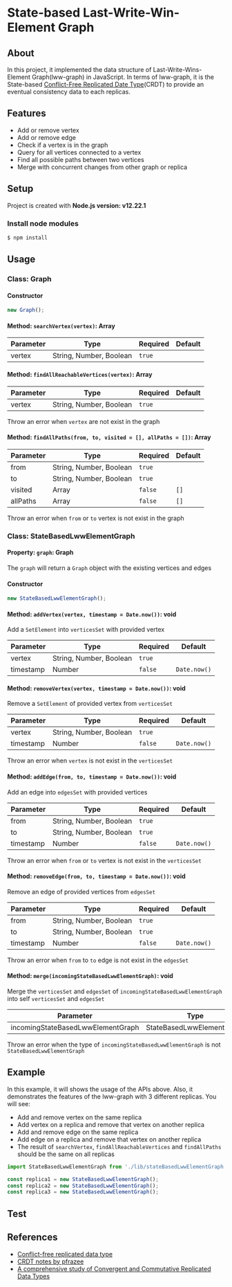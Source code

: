 # State-based Last-Write-Win-Element Graph

## About

In this project, it implemented the data structure of Last-Write-Wins-Element Graph(lww-graph) in JavaScript. In terms of lww-graph, it is the State-based [Conflict-Free Replicated Date Type](https://en.wikipedia.org/wiki/Conflict-free_replicated_data_type)(CRDT) to provide an eventual consistency data to each replicas.

## Features

- Add or remove vertex
- Add or remove edge
- Check if a vertex is in the graph
- Query for all vertices connected to a vertex
- Find all possible paths between two vertices
- Merge with concurrent changes from other graph or replica

## Setup

Project is created with **Node.js version: v12.22.1**

### Install node modules

```bash
$ npm install
```

## Usage

### Class: Graph

#### Constructor

```javascript
new Graph();
```

#### Method: `searchVertex(vertex)`: Array

| Parameter | Type                    | Required | Default |
| --------- | ----------------------- | -------- | ------- |
| vertex    | String, Number, Boolean | `true`   |         |

#### Method: `findAllReachableVertices(vertex)`: Array

| Parameter | Type                    | Required | Default |
| --------- | ----------------------- | -------- | ------- |
| vertex    | String, Number, Boolean | `true`   |         |

Throw an error when `vertex` are not exist in the graph

#### Method: `findAllPaths(from, to, visited = [], allPaths = [])`: Array

| Parameter | Type                    | Required | Default |
| --------- | ----------------------- | -------- | ------- |
| from      | String, Number, Boolean | `true`   |         |
| to        | String, Number, Boolean | `true`   |         |
| visited   | Array                   | `false`  | `[]`    |
| allPaths  | Array                   | `false`  | `[]`    |

Throw an error when `from` or `to` vertex is not exist in the graph

### Class: StateBasedLwwElementGraph

#### Property: `graph`: Graph

The `graph` will return a `Graph` object with the existing vertices and edges

#### Constructor

```javascript
new StateBasedLwwElementGraph();
```

#### Method: `addVertex(vertex, timestamp = Date.now())`: void

Add a `SetElement` into `verticesSet` with provided vertex

| Parameter | Type                    | Required | Default      |
| --------- | ----------------------- | -------- | ------------ |
| vertex    | String, Number, Boolean | `true`   |              |
| timestamp | Number                  | `false`  | `Date.now()` |

#### Method: `removeVertex(vertex, timestamp = Date.now())`: void

Remove a `SetElement` of provided vertex from `verticesSet`

| Parameter | Type                    | Required | Default      |
| --------- | ----------------------- | -------- | ------------ |
| vertex    | String, Number, Boolean | `true`   |              |
| timestamp | Number                  | `false`  | `Date.now()` |

Throw an error when `vertex` is not exist in the `verticesSet`

#### Method: `addEdge(from, to, timestamp = Date.now())`: void

Add an edge into `edgesSet` with provided vertices

| Parameter | Type                    | Required | Default      |
| --------- | ----------------------- | -------- | ------------ |
| from      | String, Number, Boolean | `true`   |              |
| to        | String, Number, Boolean | `true`   |              |
| timestamp | Number                  | `false`  | `Date.now()` |

Throw an error when `from` or `to` vertex is not exist in the `verticesSet`

#### Method: `removeEdge(from, to, timestamp = Date.now())`: void

Remove an edge of provided vertices from `edgesSet`

| Parameter | Type                    | Required | Default      |
| --------- | ----------------------- | -------- | ------------ |
| from      | String, Number, Boolean | `true`   |              |
| to        | String, Number, Boolean | `true`   |              |
| timestamp | Number                  | `false`  | `Date.now()` |

Throw an error when `from` to `to` edge is not exist in the `edgesSet`

#### Method: `merge(incomingStateBasedLwwElementGraph)`: void

Merge the `verticesSet` and `edgesSet` of `incomingStateBasedLwwElementGraph` into self `verticesSet` and `edgesSet`

| Parameter                         | Type                      | Required | Default |
| --------------------------------- | ------------------------- | -------- | ------- |
| incomingStateBasedLwwElementGraph | StateBasedLwwElementGraph | `true`   |         |

Throw an error when the type of `incomingStateBasedLwwElementGraph` is not `StateBasedLwwElementGraph`

## Example

In this example, it will shows the usage of the APIs above. Also, it demonstrates the features of the lww-graph with 3 different replicas. You will see:

- Add and remove vertex on the same replica
- Add vertex on a replica and remove that vertex on another replica
- Add and remove edge on the same replica
- Add edge on a replica and remove that vertex on another replica
- The result of `searchVertex`, `findAllReachableVertices` and `findAllPaths` should be the same on all replicas

```javascript
import StateBasedLwwElementGraph from './lib/stateBasedLwwElementGraph.js';

const replica1 = new StateBasedLwwElementGraph();
const replica2 = new StateBasedLwwElementGraph();
const replica3 = new StateBasedLwwElementGraph();
```

## Test

## References

- [Conflict-free replicated data type](https://en.wikipedia.org/wiki/Conflict-free_replicated_data_type)
- [CRDT notes by pfrazee](https://github.com/pfrazee/crdt_notes)
- [A comprehensive study of Convergent and Commutative Replicated Data Types](https://hal.inria.fr/inria-00555588/PDF/techreport.pdf)
